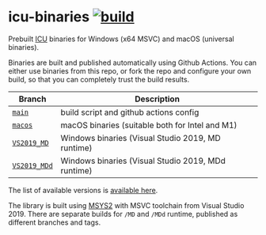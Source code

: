 # icu-binaries [![build](https://github.com/gavv/icu-binaries/actions/workflows/build.yml/badge.svg)](https://github.com/gavv/icu-binaries/actions/workflows/build.yml)

Prebuilt [ICU](https://github.com/unicode-org/icu) binaries for Windows (x64 MSVC) and macOS (universal binaries).

Binaries are built and published automatically using Github Actions. You can either use binaries from this repo, or fork the repo and configure your own build, so that you can completely trust the build results.

Branch    | Description
--------- | ------
[`main`](https://github.com/gavv/icu-binaries) | build script and github actions config
[`macos`](https://github.com/gavv/icu-binaries/tree/macos) | macOS binaries (suitable both for Intel and M1)
[`VS2019_MD`](https://github.com/gavv/icu-binaries/tree/VS2019_MD) | Windows binaries (Visual Studio 2019, MD runtime)
[`VS2019_MDd`](https://github.com/gavv/icu-binaries/tree/VS2019_MDd) | Windows binaries (Visual Studio 2019, MDd runtime)

The list of available versions is [available here](https://github.com/gavv/icu-binaries/tags).

The library is built using [MSYS2](https://www.msys2.org/) with MSVC toolchain from Visual Studio 2019. There are separate builds for `/MD` and `/MDd` runtime, published as different branches and tags.

